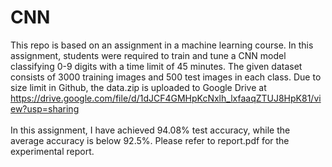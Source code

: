 # CNN

This repo is based on an assignment in a machine learning course. In this assignment, students were required to train and tune a CNN model classifying 0-9 digits with a time limit of 45 minutes. The given dataset consists of 3000 training images and 500 test images in each class. Due to size limit in Github, the data.zip is uploaded to Google Drive at https://drive.google.com/file/d/1dJCF4GMHpKcNxlh_lxfaaqZTUJ8HpK81/view?usp=sharing
\
\
In this assignment, I have achieved 94.08% test accuracy, while the average accuracy is below 92.5%. Please refer to report.pdf for the experimental report.
